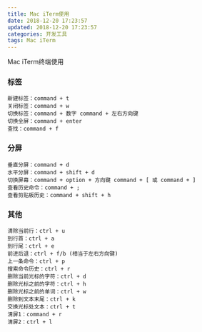 ```yaml
---
title: Mac iTerm使用
date: 2018-12-20 17:23:57
updated: 2018-12-20 17:23:57
categories: 开发工具
tags: Mac iTerm
---
```


Mac iTerm终端使用

<!--more-->

### 标签

    新建标签：command + t
    关闭标签：command + w
    切换标签：command + 数字 command + 左右方向键
    切换全屏：command + enter
    查找：command + f

### 分屏

    垂直分屏：command + d
    水平分屏：command + shift + d
    切换屏幕：command + option + 方向键 command + [ 或 command + ]
    查看历史命令：command + ;
    查看剪贴板历史：command + shift + h

### 其他

    清除当前行：ctrl + u
    到行首：ctrl + a
    到行尾：ctrl + e
    前进后退：ctrl + f/b (相当于左右方向键)
    上一条命令：ctrl + p
    搜索命令历史：ctrl + r
    删除当前光标的字符：ctrl + d
    删除光标之前的字符：ctrl + h
    删除光标之前的单词：ctrl + w
    删除到文本末尾：ctrl + k
    交换光标处文本：ctrl + t
    清屏1：command + r
    清屏2：ctrl + l
